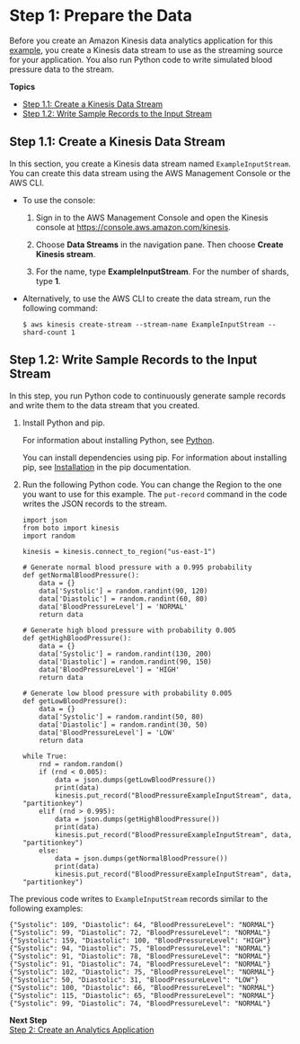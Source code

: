 # Step 1: Prepare the Data<a name="app-anomaly-with-ex-prepare"></a>

Before you create an Amazon Kinesis data analytics application for this [example](app-anomaly-detection-with-explanation.md), you create a Kinesis data stream to use as the streaming source for your application\. You also run Python code to write simulated blood pressure data to the stream\. 

**Topics**
+ [Step 1\.1: Create a Kinesis Data Stream](#app-anomaly-create-two-streams)
+ [Step 1\.2: Write Sample Records to the Input Stream](#app-anomaly-write-sample-records-inputstream)

## Step 1\.1: Create a Kinesis Data Stream<a name="app-anomaly-create-two-streams"></a>

In this section, you create a Kinesis data stream named `ExampleInputStream`\. You can create this data stream using the AWS Management Console or the AWS CLI\.
+ To use the console:

  1. Sign in to the AWS Management Console and open the Kinesis console at [https://console\.aws\.amazon\.com/kinesis](https://console.aws.amazon.com/kinesis)\.

  1. Choose **Data Streams** in the navigation pane\. Then choose **Create Kinesis stream**\.

  1. For the name, type **ExampleInputStream**\. For the number of shards, type **1**\.
+ Alternatively, to use the AWS CLI to create the data stream, run the following command:

  ```
  $ aws kinesis create-stream --stream-name ExampleInputStream --shard-count 1
  ```

## Step 1\.2: Write Sample Records to the Input Stream<a name="app-anomaly-write-sample-records-inputstream"></a>

In this step, you run Python code to continuously generate sample records and write them to the data stream that you created\. 

1. Install Python and pip\.

   For information about installing Python, see [Python](https://www.python.org/)\. 

   You can install dependencies using pip\. For information about installing pip, see [Installation](https://pip.pypa.io/en/stable/installing/) in the pip documentation\.

1. Run the following Python code\. You can change the Region to the one you want to use for this example\. The `put-record` command in the code writes the JSON records to the stream\.

   ```
   import json
   from boto import kinesis
   import random
   
   kinesis = kinesis.connect_to_region("us-east-1")
   
   # Generate normal blood pressure with a 0.995 probability
   def getNormalBloodPressure():
       data = {}
       data['Systolic'] = random.randint(90, 120)
       data['Diastolic'] = random.randint(60, 80)
       data['BloodPressureLevel'] = 'NORMAL'
       return data
       
   # Generate high blood pressure with probability 0.005
   def getHighBloodPressure():
       data = {}
       data['Systolic'] = random.randint(130, 200)
       data['Diastolic'] = random.randint(90, 150)
       data['BloodPressureLevel'] = 'HIGH'
       return data
       
   # Generate low blood pressure with probability 0.005
   def getLowBloodPressure():
       data = {}
       data['Systolic'] = random.randint(50, 80)
       data['Diastolic'] = random.randint(30, 50)
       data['BloodPressureLevel'] = 'LOW'
       return data
   
   while True:
       rnd = random.random()
       if (rnd < 0.005):
           data = json.dumps(getLowBloodPressure())
           print(data)
           kinesis.put_record("BloodPressureExampleInputStream", data, "partitionkey")
       elif (rnd > 0.995):
           data = json.dumps(getHighBloodPressure())
           print(data)
           kinesis.put_record("BloodPressureExampleInputStream", data, "partitionkey")
       else:
           data = json.dumps(getNormalBloodPressure())
           print(data)
           kinesis.put_record("BloodPressureExampleInputStream", data, "partitionkey")
   ```

The previous code writes to `ExampleInputStream` records similar to the following examples:

```
{"Systolic": 109, "Diastolic": 64, "BloodPressureLevel": "NORMAL"}
{"Systolic": 99, "Diastolic": 72, "BloodPressureLevel": "NORMAL"}
{"Systolic": 159, "Diastolic": 100, "BloodPressureLevel": "HIGH"}
{"Systolic": 94, "Diastolic": 75, "BloodPressureLevel": "NORMAL"}
{"Systolic": 91, "Diastolic": 78, "BloodPressureLevel": "NORMAL"}
{"Systolic": 91, "Diastolic": 74, "BloodPressureLevel": "NORMAL"}
{"Systolic": 102, "Diastolic": 75, "BloodPressureLevel": "NORMAL"}
{"Systolic": 50, "Diastolic": 31, "BloodPressureLevel": "LOW"}
{"Systolic": 100, "Diastolic": 66, "BloodPressureLevel": "NORMAL"}
{"Systolic": 115, "Diastolic": 65, "BloodPressureLevel": "NORMAL"}
{"Systolic": 99, "Diastolic": 74, "BloodPressureLevel": "NORMAL"}
```

**Next Step**  
[Step 2: Create an Analytics Application](app-anom-with-exp-create-app.md)